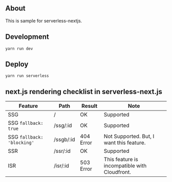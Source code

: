 
## About

This is sample for serverless-nextjs.

## Development

```
yarn run dev
```

## Deploy

```
yarn run serverless
```

## next.js rendering checklist in serverless-next.js

| Feature                    | Path      | Result    | Note                                          |
|----------------------------|-----------|-----------|-----------------------------------------------|
| SSG                        | /         | OK        | Supported                                     |
| SSG `fallback: true`       | /ssg/:id  | OK        | Supported                                     |
| SSG `fallback: 'blocking'` | /ssgb/:id | 404 Error | Not Supported. But, I want this feature.      |
| SSR                        | /ssr/:id  | OK        | Supported                                     |
| ISR                        | /isr/:id  | 503 Error | This feature is incompatible with Cloudfront. |
